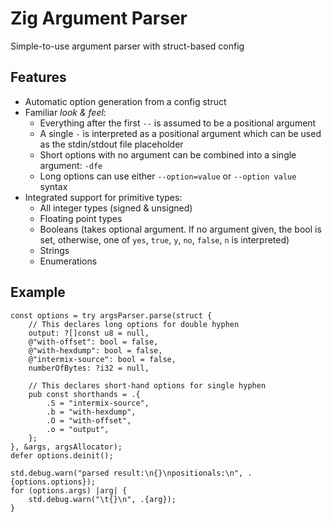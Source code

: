 # Zig Argument Parser
Simple-to-use argument parser with struct-based config

## Features
- Automatic option generation from a config struct
- Familiar *look & feel*:
    - Everything after the first `--` is assumed to be a positional argument
    - A single `-` is interpreted as a positional argument which can be used as the stdin/stdout file placeholder
    - Short options with no argument can be combined into a single argument: `-dfe`
    - Long options can use either `--option=value` or `--option value` syntax
- Integrated support for primitive types:
    - All integer types (signed & unsigned)
    - Floating point types
    - Booleans (takes optional argument. If no argument given, the bool is set, otherwise, one of `yes`, `true`, `y`, `no`, `false`, `n` is interpreted)
    - Strings
    - Enumerations

## Example

```zig
const options = try argsParser.parse(struct {
    // This declares long options for double hyphen
    output: ?[]const u8 = null,
    @"with-offset": bool = false,
    @"with-hexdump": bool = false,
    @"intermix-source": bool = false,
    numberOfBytes: ?i32 = null,

    // This declares short-hand options for single hyphen
    pub const shorthands = .{
        .S = "intermix-source",
        .b = "with-hexdump",
        .O = "with-offset",
        .o = "output",
    };
}, &args, argsAllocator);
defer options.deinit();

std.debug.warn("parsed result:\n{}\npositionals:\n", .{options.options});
for (options.args) |arg| {
    std.debug.warn("\t{}\n", .{arg});
}
```